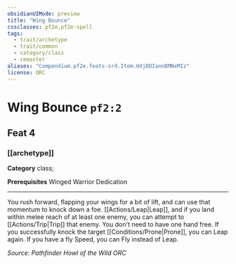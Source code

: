 ```yaml
---
obsidianUIMode: preview
title: "Wing Bounce"
cssclasses: pf2e,pf2e-spell
tags:
  - trait/archetype
  - trait/common
  - category/class
  - remaster
aliases: "Compendium.pf2e.feats-srd.Item.HXjDDIannDMNxMIz"
license: ORC
---
```

# Wing Bounce `pf2:2`
## Feat 4
### [[archetype]]

**Category** class; 



**Prerequisites** Winged Warrior Dedication
* * *
You rush forward, flapping your wings for a bit of lift, and can use that momentum to knock down a foe. [[Actions/Leap|Leap]], and if you land within melee reach of at least one enemy, you can attempt to [[Actions/Trip|Trip]] that enemy. You don't need to have one hand free. If you successfully knock the target [[Conditions/Prone|Prone]], you can Leap again. If you have a fly Speed, you can Fly instead of Leap.

*Source: Pathfinder Howl of the Wild*
*ORC*